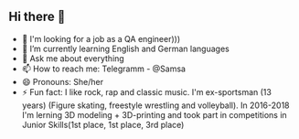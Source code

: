 ## Hi there 👋

- 🔭 I'm looking for a job as a QA engineer)))
- 🌱 I’m currently learning English and German languages
- 💬 Ask me about everything
- 📫 How to reach me: Telegramm - @Samsa
- 😄 Pronouns: She/her
- ⚡ Fun fact: I like rock, rap and classic music. 
     I'm ex-sportsman (13 years) (Figure skating, freestyle wrestling and volleyball). 
     In 2016-2018 I'm lerning 3D modeling + 3D-printing and took part in competitions in Junior Skills(1st place, 1st place, 3rd place)

